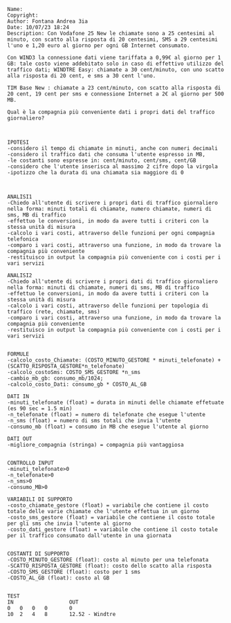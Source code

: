 	Name: 
	Copyright: 
	Author: Fontana Andrea 3ia
	Date: 10/07/23 18:24
	Description: Con Vodafone 25 New le chiamate sono a 25 centesimi al minuto, con scatto alla risposta di 20 centesimi, SMS a 29 centesimi l'uno e 1,20 euro al giorno per ogni GB Internet consumato.

	Con WIND3 la connessione dati viene tariffata a 0,99€ al giorno per 1 GB: tale costo viene addebitato solo in caso di effettivo utilizzo del traffico dati; WINDTRE Easy: chiamate a 30 cent/minuto, con uno scatto alla risposta di 20 cent, e sms a 30 cent l'uno.

	TIM Base New : chiamate a 23 cent/minuto, con scatto alla risposta di 20 cent, 19 cent per sms e connessione Internet a 2€ al giorno per 500 MB.

	Qual è la compagnia più conveniente dati i propri dati del traffico giornaliero?
	
	
	
	IPOTESI
	-considero il tempo di chiamate in minuti, anche con numeri decimali
	-considero il traffico dati che consuma l'utente espresso in MB, 
	-le costanti sono espresse in: cent/minuto, cent/sms, cent/GB
	-considero che l'utente inserisca al massimo 2 cifre dopo la virgola
	-ipotizzo che la durata di una chiamata sia maggiore di 0
	
	
	
	ANALISI1
	-Chiedo all'utente di scrivere i propri dati di traffico giornaliero nella forma: minuti totali di chiamate, numero chiamate, numeri di sms, MB di traffico
	-effettuo le conversioni, in modo da avere tutti i criteri con la stessa unità di misura
	-calcolo i vari costi, attraverso delle funzioni per ogni compagnia telefonica
	-comparo i vari costi, attraverso una funzione, in modo da trovare la compagnia più conveniente
	-restituisco in output la compagnia più conveniente con i costi per i vari servizi
	
	ANALISI2
	-Chiedo all'utente di scrivere i propri dati di traffico giornaliero nella forma: minuti di chiamate, numeri di sms, MB di traffico
	-effettuo le conversioni, in modo da avere tutti i criteri con la stessa unità di misura
	-calcolo i vari costi, attraverso delle funzioni per topologia di traffico (rete, chiamate, sms)
	-comparo i vari costi, attraverso una funzione, in modo da trovare la compagnia più conveniente
	-restituisco in output la compagnia più conveniente con i costi per i vari servizi
	
	
	FORMULE
	-calcolo_costo_Chiamate: (COSTO_MINUTO_GESTORE * minuti_telefonate) + (SCATTO_RISPOSTA_GESTORE*n_telefonate)
	-calcolo_costoSms: COSTO_SMS_GESTORE *n_sms
	-cambio_mb_gb: consumo_mb/1024;
	-calcolo_costo_Dati: consumo_gb * COSTO_AL_GB
	
	DATI IN
	-minuti_telefonate (float) = durata in minuti delle chiamate effetuate (es 90 sec = 1.5 min)
	-n_telefonate (float) = numero di telefonate che esegue l'utente
	-n_sms (float) = numero di sms totali che invia l'utente
	-consumo_mb (float) = consumo in MB che esegue l'utente al giorno
	
	DATI OUT
	-migliore_compagnia (stringa) = compagnia più vantaggiosa
	
	
	CONTROLLO INPUT
	-minuti_telefonate>0
	-n_telefonate>0
	-n_sms>0
	-consumo_MB>0
	
	VARIABILI DI SUPPORTO
	-costo_chiamate_gestore (float) = variabile che contiene il costo totale delle varie chiamate che l'utente effettua in un giorno
	-costo_sms_gestore (float) = variabile che contiene il costo totale per gli sms che invia l'utente al giorno
	-costo_dati_gestore (float) = variabile che contiene il costo totale per il traffico consumato dall'utente in una giornata
	
	
	COSTANTI DI SUPPORTO
	-COSTO_MINUTO_GESTORE (float): costo al minuto per una telefonata
	-SCATTO_RISPOSTA_GESTORE (float): costo dello scatto alla risposta
	-COSTO_SMS_GESTORE (float): costo per 1 sms
	-COSTO_AL_GB (float): costo al GB
	
	
	TEST
	IN					OUT
	0	0	0	0		0
	10	2	4	8		12.52 - Windtre

